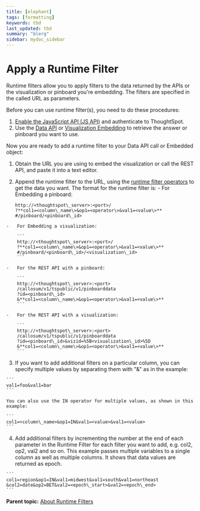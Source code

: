```yaml
---
title: [elephant]
tags: [formatting]
keywords: tbd
last_updated: tbd
summary: "blerg"
sidebar: mydoc_sidebar
---
```

# Apply a Runtime Filter

Runtime filters allow you to apply filters to the data returned by the APIs or the visualization or pinboard you're embedding. The filters are specified in the called URL as parameters.

Before you can use runtime filter\(s\), you need to do these procedures:

1.  [Enable the JavaScript API \(JS API\)](../JS_API/enable_JS_API.html#) and authenticate to ThoughtSpot.
2.  Use the [Data API](../data_api/use_data_api_read.html#) or [Visualization Embedding](../embedding_viz/embed_a_viz.html#) to retrieve the answer or pinboard you want to use.

Now you are ready to add a runtime filter to your Data API call or Embedded object:

1.   Obtain the URL you are using to embed the visualization or call the REST API, and paste it into a text editor. 
2.   Append the runtime filter to the URL, using the [runtime filter operators](runtime_filter_operators.html#) to get the data you want. The format for the runtime filter is: 
    -   For Embedding a pinboard:

        ```
        http://<thoughtspot\_server>:<port>/
        ?**col1=<column\_name\>&op1=<operator\>&val1=<value\>**
        #/pinboard/<pinboard\_id>
        ```

    -   For Embedding a visualization:

        ```
        http://<thoughtspot\_server>:<port>/
        ?**col1=<column\_name\>&op1=<operator\>&val1=<value\>**
        #/pinboard/<pinboard\_id>/<visualization\_id>
        ```

    -   For the REST API with a pinboard:

        ```
        http://<thoughtspot\_server>:<port>
        /callosum/v1/tspublic/v1/pinboarddata
        ?id=<pinboard\_id>
        &**col1=<column\_name\>&op1=<operator\>&val1=<value\>**
        ```

    -   For the REST API with a visualization:

        ```
        http://<thoughtspot\_server>:<port>
        /callosum/v1/tspublic/v1/pinboarddata
        ?id=<pinboard\_id>&vizid=%5B<visualization\_id>%5D
        &**col1=<column\_name\>&op1=<operator\>&val1=<value\>**
        ```

3.   If you want to add additional filters on a particular column, you can specify multiple values by separating them with "&" as in the example: 

    ```
    val1=foo&val1=bar
    ```

    You can also use the IN operator for multiple values, as shown in this example:

    ```
    col1=<column\_name>&op1=IN&val1=<value>&val1=<value>
    ```

4.   Add additional filters by incrementing the number at the end of each parameter in the Runtime Filter for each filter you want to add, e.g. col2, op2, val2 and so on. This example passes multiple variables to a single column as well as multiple columns. It shows that data values are returned as epoch.

    ```
    col1=region&op1=IN&val1=midwest&val1=south&val1=northeast
    &col2=date&op2=BET&val2=<epoch\_start>&val2=<epoch\_end>
    ```


**Parent topic:** [About Runtime Filters](../../application_integration/runtime_filters/about_runtime_filters.html)

